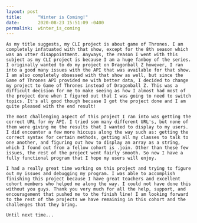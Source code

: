 ```yaml
---
layout: post
title:      "Winter is Coming!"
date:       2020-08-23 15:51:09 -0400
permalink:  winter_is_coming
---
```




`As my title suggests, my CLI project is about game of Thrones. I am completely infatuated with that show, except for the 8th season which was an utter disappointment. Anyways, the reason I went with this subject as my CLI project is because I am a huge fanboy of the series. I originally wanted to do my project on Dragonball Z however, I ran into a good many issues with the API that was available for that show. I am also completely obsessed with that show as well, but since the Game of Thrones API provided me with better data, I decided to change my project to Game of Thrones instead of Dragonball Z. This was a difficult decision for me to make seeing as how I almost had most of the project done when I figured out that I was going to need to switch topics. It's all good though becuase I got the project done and I am quite pleased with the end result!`

`The most challenging aspect of this project I ran into was getting the correct URL for my API. I tried som many different URL's, but none of them were giving me the results that I wanted to display to my users. I did encounter a few more hiccups along the way such as: getting the correct syntax for certain methods, getting all my classes to talk to one another, and figuring out how to display an array as a string, which I found out from a fellow cohort is .join. Other than these few issues, the rest of the project went fairly smooth. So now I have a fully functional program that I hope my users will enjoy.`


`I had a really great time working on this project and trying to figure out my issues and debugging my program. I was able to accomplish finishing this project because I have great teachers and excellent cohort members who helped me along the way. I could not have done this without you guys. Thank you very much for all the help, support, and encouragement that pushed me to the finish line! I am looking forward to the rest of the projects we have remaining in this cohort and the challenges that they bring.` 


`Until next time...`

